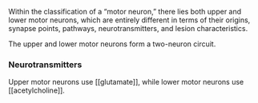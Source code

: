 Within the classification of a “motor neuron,” there lies both upper and lower motor neurons, which are entirely different in terms of their origins, synapse points, pathways, neurotransmitters, and lesion characteristics.

The upper and lower motor neurons form a two-neuron circuit.

### Neurotransmitters

Upper motor neurons use [[glutamate]], while lower motor neurons use [[acetylcholine]].